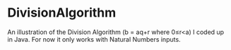 # DivisionAlgorithm
An illustration of the Division Algorithm (b = aq+r where 0≤r<a) I coded up in Java. For now it only works with Natural Numbers inputs. 
